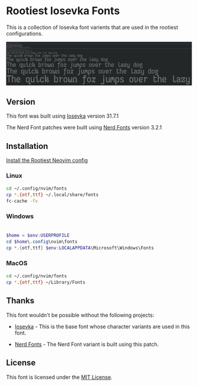 # Rootiest Iosevka Fonts

This is a collection of Iosevka font varients that are used in the rootiest configurations.

![Rootiest Iosevka V2 Font - Regular](./iosevka-v2-regular.png)

## Version

This font was built using
[Iosevka](https://github.com/be5invis/Iosevka) version 31.7.1

The Nerd Font patches were built using
[Nerd Fonts](https://github.com/ryanoasis/nerd-fonts) version 3.2.1

## Installation

[Install the Rootiest Neovim config](../README.md#installation)

### Linux

```bash
cd ~/.config/nvim/fonts
cp *.{otf,ttf} ~/.local/share/fonts
fc-cache -fv
```

### Windows

```powershell

$home = $env:USERPROFILE
cd $home\.config\nvim\fonts
cp *.{otf,ttf} $env:LOCALAPPDATA\Microsoft\Windows\Fonts
```

### MacOS

```bash
cd ~/.config/nvim/fonts
cp *.{otf,ttf} ~/Library/Fonts
```

## Thanks

This font wouldn't be possible without the following projects:

- [Iosevka](https://github.com/be5invis/Iosevka) -
  This is the base font whose character variants are used in this font.

- [Nerd Fonts](https://github.com/ryanoasis/nerd-fonts) -
  The Nerd Font variant is built using this patch.

## License

This font is licensed under the [MIT License](../LICENSE).

